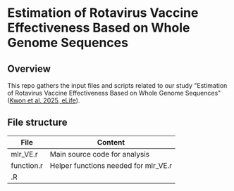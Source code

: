 # Estimation of Rotavirus Vaccine Effectiveness Based on Whole Genome Sequences

## Overview
This repo gathers the input files and scripts related to our study "Estimation of Rotavirus Vaccine Effectiveness Based on Whole Genome Sequences" ([Kwon et al. 2025, eLife](https://elifesciences.org/reviewed-preprints/104086)). 

## File structure <br>

| File    | Content |
| -------- | ------- |
| mlr_VE.r    | Main source code for analysis |
| function.r | Helper functions needed for mlr_VE.r |
| .R    |  |

